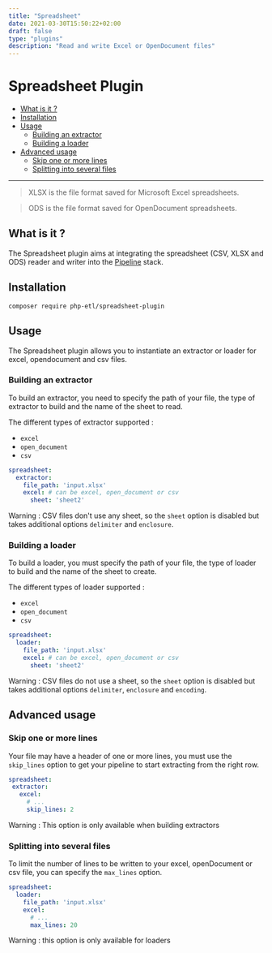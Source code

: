 ```yaml
---
title: "Spreadsheet"
date: 2021-03-30T15:50:22+02:00
draft: false
type: "plugins"
description: "Read and write Excel or OpenDocument files"
---
```


# Spreadsheet Plugin

- [What is it ?](#what-is-it-)
- [Installation](#installation)
- [Usage](#usage)
    - [Building an extractor](#building-an-extractor)
    - [Building a loader](#building-a-loader)
- [Advanced usage](#advanced-usage)
    - [Skip one or more lines](#skip-one-or-more-lines)
    - [Splitting into several files](#splitting-into-several-files)

---

> XLSX is the file format saved for Microsoft Excel spreadsheets.

> ODS is the file format saved for OpenDocument spreadsheets.

## What is it ?

The Spreadsheet plugin aims at integrating the spreadsheet (CSV, XLSX and ODS) reader and writer into the
[Pipeline](https://github.com/php-etl/pipeline) stack.

## Installation

```shell
composer require php-etl/spreadsheet-plugin
```

## Usage

The Spreadsheet plugin allows you to instantiate an extractor or loader for excel, opendocument and csv files.

### Building an  extractor
To build an extractor, you need to specify the path of your file, the type of extractor to build and the name of the
sheet to read.

The different types of extractor supported :
- `excel`
- `open_document`
- `csv`

```yaml
spreadsheet:
  extractor:
    file_path: 'input.xlsx'
    excel: # can be excel, open_document or csv
      sheet: 'sheet2'
```

Warning : CSV files don't use any sheet, so the `sheet` option is disabled but takes additional options `delimiter` and
`enclosure`.

### Building a loader
To build a loader, you must specify the path of your file, the type of loader to build and the name of the sheet to create.

The different types of loader supported :
- `excel`
- `open_document`
- `csv`

```yaml
spreadsheet:
  loader:
    file_path: 'input.xlsx'
    excel: # can be excel, open_document or csv
      sheet: 'sheet2'
```

Warning : CSV files do not use a sheet, so the `sheet` option is disabled but takes additional options `delimiter`,
`enclosure` and `encoding`.

## Advanced usage

### Skip one or more lines

Your file may have a header of one or more lines, you must use the `skip_lines` option to get your pipeline to start
extracting from the right row.

 ```yaml
spreadsheet:
  extractor: 
    excel:
      # ...
      skip_lines: 2
```

Warning : This option is only available when building extractors

### Splitting into several files

To limit the number of lines to be written to your excel, openDocument or csv file, you can specify the
`max_lines` option.

```yaml
spreadsheet:
  loader:
    file_path: 'input.xlsx'
    excel:
      # ...
      max_lines: 20
```

Warning : this option is only available for loaders
